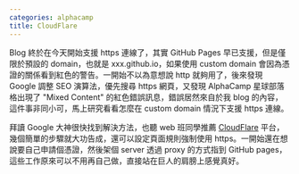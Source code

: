 ```yaml
---
categories: alphacamp
title: CloudFlare
---
```


Blog 終於在今天開始支援 https 連線了，其實 GitHub Pages 早已支援，但是僅限於預設的 domain，也就是 xxx.github.io，如果使用 custom domain 會因為憑證的關係看到紅色的警告。一開始不以為意想說 http 就夠用了，後來發現 Google 調整 SEO 演算法，優先搜尋 https 網頁，又發現 AlphaCamp 星球部落格出現了 "Mixed Content" 的紅色錯誤訊息，錯誤居然來自於我 blog 的內容，這件事非同小可，馬上研究看看怎麼在 custom domain 情況下支援 https 連線。

拜讀 Google 大神很快找到解決方法，也聽 web 班同學推薦 [CloudFlare](https://www.cloudflare.com/) 平台，幾個簡單的步驟就大功告成，還可以設定頁面規則強制使用 https。一開始還在想說要自己申請個憑證，然後架個 server 透過 proxy 的方式指到 GitHub pages，這些工作原來可以不用再自己做，直接站在巨人的肩膀上感覺真好。
